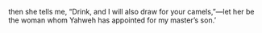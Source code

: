 then she tells me, “Drink, and I will also draw for your camels,”—let her be the woman whom Yahweh has appointed for my master’s son.’